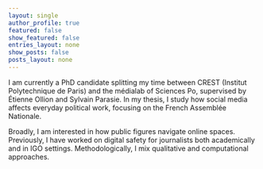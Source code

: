 ```yaml
---
layout: single
author_profile: true
featured: false
show_featured: false
entries_layout: none
show_posts: false
posts_layout: none
---
```

I am currently a PhD candidate splitting my time between CREST (Institut Polytechnique de Paris) and the médialab of Sciences Po, supervised by Étienne Ollion and Sylvain Parasie. In my thesis, I study how social media affects everyday political work, focusing on the French Assemblée Nationale.

Broadly, I am interested in how public figures navigate online spaces. Previously, I have worked on digital safety for journalists both academically and in IGO settings. Methodologically, I mix qualitative and computational approaches.
